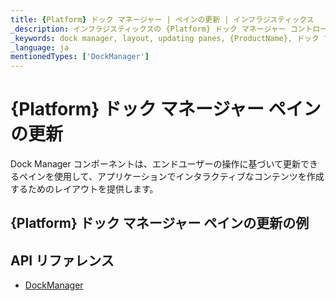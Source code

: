 ```yaml
---
title: {Platform} ドック マネージャー | ペインの更新 | インフラジスティックス
_description: インフラジスティックスの {Platform} ドック マネージャー コントロールを使用して、操作に基づいて更新できるペインによってインタラクティブなコンテンツを作成します。{ProductName} ドック マネージャー チュートリアルを是非お試しください!
_keywords: dock manager, layout, updating panes, {ProductName}, ドック マネージャー, レイアウト, ペインの更新, インフラジスティックス
_language: ja
mentionedTypes: ['DockManager']
---
```

# {Platform} ドック マネージャー ペインの更新

Dock Manager コンポーネントは、エンドユーザーの操作に基づいて更新できるペインを使用して、アプリケーションでインタラクティブなコンテンツを作成するためのレイアウトを提供します。

## {Platform} ドック マネージャー ペインの更新の例


<code-view style="height: 600px"
           data-demos-base-url="{environment:dvDemosBaseUrl}"
           iframe-src="{environment:dvDemosBaseUrl}/layouts/dock-manager-updating-panes"
           alt="{Platform} ドック マネージャー ペインの更新の例"
           github-src="layouts/dock-manager/updating-panes">
</code-view>

<!-- <div>
    <button data-localize="stackblitz" disabled class="stackblitz-btn" data-iframe-id="dock-manager-overview-iframe" data-demos-base-url="{environment:dvDemosBaseUrl}">View on StackBlitz
    </button>
</div> -->

<div class="divider--half"></div>

<!--
## Usage

Once the Dock Manager is imported, you can add it on the page:

```html
<igc-dockmanager id="dockManager">
</igc-dockmanager>
```

```ts
import { IgcDockManagerPaneType, IgcSplitPaneOrientation, IgcDockManagerComponent } from 'igniteui-dockmanager';

// ...

this.dockManager = document.getElementById("dockManager") as IgcDockManagerComponent;
this.dockManager.layout = {
    rootPane: {
        type: IgcDockManagerPaneType.splitPane,
        orientation: IgcSplitPaneOrientation.horizontal,
        panes: [
            {
                type: IgcDockManagerPaneType.contentPane,
                contentId: 'content1',
                header: 'Pane 1'
            }
        ]
    }
};
```

```html
<igc-dockmanager id="dockManager">
    <div slot="content1" style="width: 100%; height: 100%;">Content 1</div>
</igc-dockmanager>
``` -->

## API リファレンス

 - [DockManager]({environment:infragisticsBaseUrl}/products/ignite-ui/dock-manager/docs/typescript/latest/classes/igcdockmanagercomponent.html)